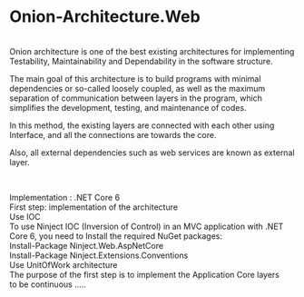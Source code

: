 # Onion-Architecture.Web
<br/>
Onion architecture is one of the best existing architectures for implementing Testability, Maintainability and Dependability in the software structure.

The main goal of this architecture is to build programs with minimal dependencies or so-called loosely coupled, as well as the maximum separation of communication between layers in the program, which simplifies the development, testing, and maintenance of codes.

In this method, the existing layers are connected with each other using Interface, and all the connections are towards the core.

Also, all external dependencies such as web services are known as external layer.

<br/>

Implementation : .NET Core 6
<br/>
First step: implementation of the architecture 
<br/>
Use IOC
<br/>
To use Ninject IOC (Inversion of Control) in an MVC application with .NET Core 6, you need to Install the required NuGet packages:
<br/>
Install-Package Ninject.Web.AspNetCore 
<br/>
Install-Package Ninject.Extensions.Conventions
<br/>
Use UnitOfWork architecture
<br/>
The purpose of the first step is to implement the Application Core layers 
<br/>
to be continuous .....
